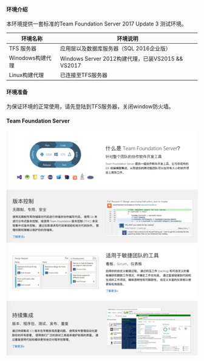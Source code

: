 #### 环境介绍

本环境提供一套标准的Team Foundation Server 2017 Update 3 测试环境。

| 环境名称  | 环境说明  |
| ------------ | ------------ |
| TFS 服务器  | 应用层以及数据库服务器（SQL 2016企业版）  |
| Winodows构建代理  | Windows Server 2012构建代理，已装VS2015 && VS2017  |
|Linux构建代理 | 已连接至TFS服务器 |

#### 环境准备

为保证环境的正常使用，请先登陆到TFS服务器，关闭window防火墙。

#### Team Foundation Server

![](https://raw.githubusercontent.com/lean-soft/labs-templates/master/ls112-tfs-server-2018/labs/images/image1.png)
![](https://raw.githubusercontent.com/lean-soft/labs-templates/master/ls112-tfs-server-2018/labs/images/image2.png)
![](https://raw.githubusercontent.com/lean-soft/labs-templates/master/ls112-tfs-server-2018/labs/images/image3.png)
![](https://raw.githubusercontent.com/lean-soft/labs-templates/master/ls112-tfs-server-2018/labs/images/image4.png)